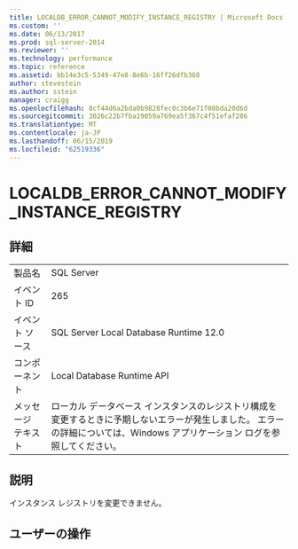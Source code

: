 ```yaml
---
title: LOCALDB_ERROR_CANNOT_MODIFY_INSTANCE_REGISTRY | Microsoft Docs
ms.custom: ''
ms.date: 06/13/2017
ms.prod: sql-server-2014
ms.reviewer: ''
ms.technology: performance
ms.topic: reference
ms.assetid: bb14e3c5-5349-47e8-8e6b-16ff26dfb368
author: stevestein
ms.author: sstein
manager: craigg
ms.openlocfilehash: 8cf44d6a2bda0b9828fec0c3b6e71f08bda20d6d
ms.sourcegitcommit: 3026c22b7fba19059a769ea5f367c4f51efaf286
ms.translationtype: MT
ms.contentlocale: ja-JP
ms.lasthandoff: 06/15/2019
ms.locfileid: "62519336"
---
```

# <a name="localdberrorcannotmodifyinstanceregistry"></a>LOCALDB_ERROR_CANNOT_MODIFY_INSTANCE_REGISTRY
    
## <a name="details"></a>詳細  
  
|||  
|-|-|  
|製品名|SQL Server|  
|イベント ID|265|  
|イベント ソース|SQL Server Local Database Runtime 12.0|  
|コンポーネント|Local Database Runtime API|  
|メッセージ テキスト|ローカル データベース インスタンスのレジストリ構成を変更するときに予期しないエラーが発生しました。 エラーの詳細については、Windows アプリケーション ログを参照してください。|  
  
## <a name="explanation"></a>説明  
 インスタンス レジストリを変更できません。  
  
## <a name="user-action"></a>ユーザーの操作  
  
